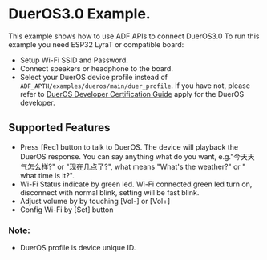 # DuerOS3.0 Example.
This example shows how to use ADF APIs to connect DuerOS3.0
To run this example you need ESP32 LyraT or compatible board:

- Setup Wi-Fi SSID and Password.
- Connect speakers or headphone to the board. 
- Select your DuerOS device profile instead of `ADF_APTH/examples/dueros/main/duer_profile`. If you have not, please refer to [DuerOS Developer Certification Guide](https://dueros.baidu.com/didp/doc/overall/console-guide_markdown) apply for the DuerOS developer.

## Supported Features
- Press [Rec] button to talk to DuerOS. The device will playback the DuerOS response. You can say anything what do you want, e.g."今天天气怎么样?" or "现在几点了?", what means "What's the weather?" or " what time is it?".
- Wi-Fi Status indicate by green led. Wi-Fi connected green led turn on, disconnect with normal blink, setting will be fast blink.
- Adjust volume by by touching [Vol-] or [Vol+]
- Config Wi-Fi by [Set] button

### Note:
- DuerOS profile is device unique ID. 


